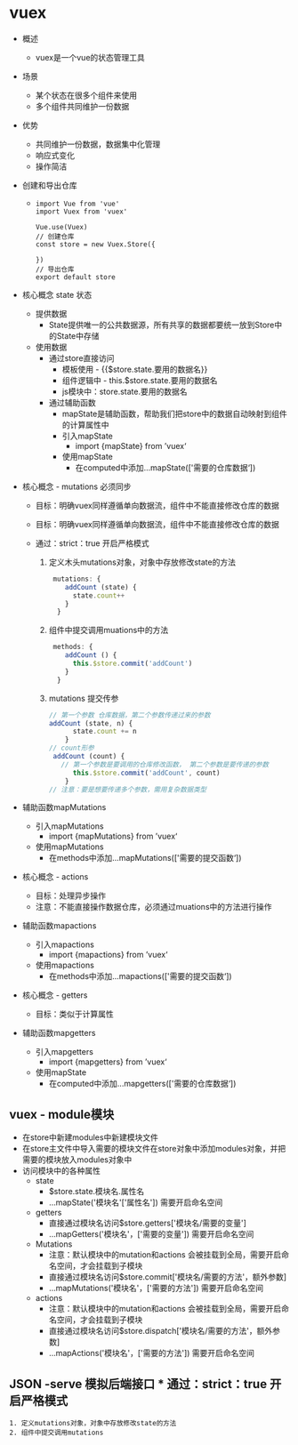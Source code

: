 # vuex

* 概述
  * vuex是一个vue的状态管理工具

* 场景
  * 某个状态在很多个组件来使用
  * 多个组件共同维护一份数据

* 优势
  * 共同维护一份数据，数据集中化管理
  * 响应式变化
  * 操作简洁

* 创建和导出仓库

  * ```JS
    import Vue from 'vue'
    import Vuex from 'vuex'
    
    Vue.use(Vuex)
    // 创建仓库
    const store = new Vuex.Store({
    
    })
    // 导出仓库
    export default store
    ```

* 核心概念 state 状态
  * 提供数据
    * State提供唯一的公共数据源，所有共享的数据都要统一放到Store中的State中存储
  * 使用数据
    * 通过store直接访问
      * 模板使用 - {{$store.state.要用的数据名}}
      * 组件逻辑中 - this.$store.state.要用的数据名
      * js模块中：store.state.要用的数据名
    * 通过辅助函数
      * mapState是辅助函数，帮助我们把store中的数据自动映射到组件的计算属性中
      * 引入mapState
        * import {mapState} from ’vuex‘
      * 使用mapState
        * 在computed中添加...mapState(['需要的仓库数据‘])

* 核心概念 - mutations 必须同步

  * 目标：明确vuex同样遵循单向数据流，组件中不能直接修改仓库的数据

  * 目标：明确vuex同样遵循单向数据流，组件中不能直接修改仓库的数据

  * 通过：strict：true 开启严格模式

    1. 定义木头mutations对象，对象中存放修改state的方法

       ```js
        mutations: {
           addCount (state) {
             state.count++
           }
         }
       ```

       

    2. 组件中提交调用muations中的方法

       ```js
        methods: {
           addCount () {
             this.$store.commit('addCount')
           }
         }
       ```

    3. mutations 提交传参

       ```js
       // 第一个参数 仓库数据，第二个参数传递过来的参数
       addCount (state, n) {
             state.count += n
           }
       // count形参
        addCount (count) {
          // 第一个参数是要调用的仓库修改函数， 第二个参数是要传递的参数
             this.$store.commit('addCount', count)
           }
       // 注意：要是想要传递多个参数，需用复杂数据类型
       ```

* 辅助函数mapMutations

  * 引入mapMutations
    * import {mapMutations} from ’vuex‘
  * 使用mapMutations
    * 在methods中添加...mapMutations(['需要的提交函数‘])

* 核心概念 - actions

  * 目标：处理异步操作
  * 注意：不能直接操作数据仓库，必须通过muations中的方法进行操作

* 辅助函数mapactions

  * 引入mapactions
    * import {mapactions} from ’vuex‘
  * 使用mapactions
    * 在methods中添加...mapactions(['需要的提交函数‘])

* 核心概念 - getters

  * 目标：类似于计算属性

* 辅助函数mapgetters

  * 引入mapgetters
    * import {mapgetters} from ’vuex‘
  * 使用mapState
    * 在computed中添加...mapgetters(['需要的仓库数据‘])

## vuex - module模块

* 在store中新建modules中新建模块文件
* 在store主文件中导入需要的模块文件在store对象中添加modules对象，并把需要的模块放入modules对象中
* 访问模块中的各种属性
  * state
    * $store.state.模块名.属性名
    * ...mapState('模块名'['属性名']) 需要开启命名空间
  * getters
    * 直接通过模块名访问$store.getters['模块名/需要的变量']
    * ...mapGetters('模块名'，['需要的变量']) 需要开启命名空间
  * Mutations
    * 注意：默认模块中的mutation和actions 会被挂载到全局，需要开启命名空间，才会挂载到子模块
    * 直接通过模块名访问$store.commit['模块名/需要的方法'，额外参数]
    * ...mapMutations('模块名'，['需要的方法']) 需要开启命名空间
  * actions
    * 注意：默认模块中的mutation和actions 会被挂载到全局，需要开启命名空间，才会挂载到子模块
    * 直接通过模块名访问$store.dispatch['模块名/需要的方法'，额外参数]
    * ...mapActions('模块名'，['需要的方法']) 需要开启命名空间

## JSON -serve 模拟后端接口  * 通过：strict：true 开启严格模式
    1. 定义mutations对象，对象中存放修改state的方法
    2. 组件中提交调用mutations